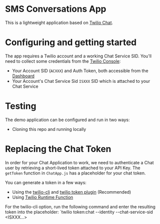 # SMS Conversations App

This is a lightweight application based on [Twilio Chat](https://www.twilio.com/docs/chat).

# Configuring and getting started

The app requires a Twilio account and a working Chat Service SID.
You'll need to collect some credentials from the [Twilio Console](https://www.twilio.com/console):
* Your Account SID (`ACXXX`) and Auth Token, both accessible from the [Dashboard](https://twilio.com/console/dashboard)
* Your Account's Chat Service Sid `ISXXX` SID which is attached to your Chat Service

# Testing

The demo application can be configured and run in two ways:
* Cloning this repo and running locally

# Replacing the Chat Token
In order for your Chat Application to work, we need to authenticate a Chat user by retrieving a short-lived token attached to your API Key. The `getToken` function in `ChatApp.js` has a placeholder for your chat token.

You can generate a token in a few ways:
* Using the [twilio-cli](https://www.twilio.com/docs/twilio-cli/quickstart) and [twilio token plugin](https://github.com/twilio-labs/plugin-token) (Recommended)
* Using [Twilio Runtime Function](https://www.twilio.com/docs/runtime/functions)

 For the twilio-cli option, run the following command and enter the resulting token into the placeholder:
 `twilio token:chat --identity <The test chat username> --chat-service-sid <ISXXX...>
